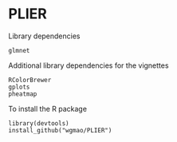 # PLIER

Library dependencies

```
glmnet
```

Additional library dependencies for the vignettes

```
RColorBrewer
gplots
pheatmap
```

To install the R package
```
library(devtools)
install_github("wgmao/PLIER")
```
